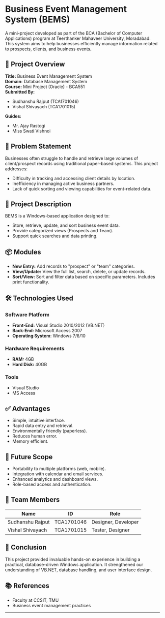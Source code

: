 # Business Event Management System (BEMS)

A mini-project developed as part of the BCA (Bachelor of Computer Applications) program at Teerthanker Mahaveer University, Moradabad. This system aims to help businesses efficiently manage information related to prospects, clients, and business events.

## 📘 Project Overview

**Title:** Business Event Management System  
**Domain:** Database Management System  
**Course:** Mini Project (Oracle) - BCA551  
**Submitted By:**
- Sudhanshu Rajput (TCA1701046)
- Vishal Shivayach (TCA1701015)

**Guides:**
- Mr. Ajay Rastogi  
- Miss Swati Vishnoi

## 📌 Problem Statement

Businesses often struggle to handle and retrieve large volumes of client/prospect records using traditional paper-based systems. This project addresses:
- Difficulty in tracking and accessing client details by location.
- Inefficiency in managing active business partners.
- Lack of quick sorting and viewing capabilities for event-related data.

## 🧾 Project Description

BEMS is a Windows-based application designed to:
- Store, retrieve, update, and sort business event data.
- Provide categorized views (Prospects and Team).
- Support quick searches and data printing.

## 📦 Modules

- **New Entry:** Add records to "prospect" or "team" categories.
- **View/Update:** View the full list, search, delete, or update records.
- **Sort/View:** Sort and filter data based on specific parameters. Includes print functionality.

## 🛠️ Technologies Used

### Software Platform
- **Front-End:** Visual Studio 2010/2012 (VB.NET)
- **Back-End:** Microsoft Access 2007
- **Operating System:** Windows 7/8/10

### Hardware Requirements
- **RAM:** 4GB  
- **Hard Disk:** 40GB  

### Tools
- Visual Studio
- MS Access

## ✅ Advantages

- Simple, intuitive interface.
- Rapid data entry and retrieval.
- Environmentally friendly (paperless).
- Reduces human error.
- Memory efficient.

## 🔮 Future Scope

- Portability to multiple platforms (web, mobile).
- Integration with calendar and email services.
- Enhanced analytics and dashboard views.
- Role-based access and authentication.

## 🤝 Team Members

| Name              | ID         | Role              |
|-------------------|------------|-------------------|
| Sudhanshu Rajput  | TCA1701046 | Designer, Developer |
| Vishal Shivayach  | TCA1701015 | Tester, Designer  |

## 🏁 Conclusion

This project provided invaluable hands-on experience in building a practical, database-driven Windows application. It strengthened our understanding of VB.NET, database handling, and user interface design.

## 📚 References

- Faculty at CCSIT, TMU  
- Business event management practices

---

